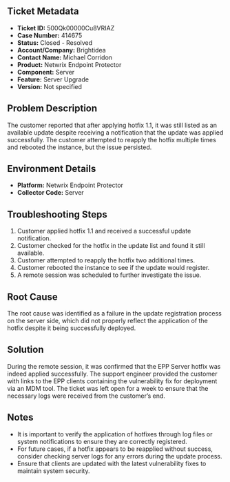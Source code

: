 ## Ticket Metadata
- **Ticket ID:** 500Qk00000Cu8VRIAZ
- **Case Number:** 414675
- **Status:** Closed - Resolved
- **Account/Company:** Brightidea
- **Contact Name:** Michael Corridon
- **Product:** Netwrix Endpoint Protector
- **Component:** Server
- **Feature:** Server Upgrade
- **Version:** Not specified

## Problem Description
The customer reported that after applying hotfix 1.1, it was still listed as an available update despite receiving a notification that the update was applied successfully. The customer attempted to reapply the hotfix multiple times and rebooted the instance, but the issue persisted.

## Environment Details
- **Platform:** Netwrix Endpoint Protector
- **Collector Code:** Server

## Troubleshooting Steps
1. Customer applied hotfix 1.1 and received a successful update notification.
2. Customer checked for the hotfix in the update list and found it still available.
3. Customer attempted to reapply the hotfix two additional times.
4. Customer rebooted the instance to see if the update would register.
5. A remote session was scheduled to further investigate the issue.

## Root Cause
The root cause was identified as a failure in the update registration process on the server side, which did not properly reflect the application of the hotfix despite it being successfully deployed.

## Solution
During the remote session, it was confirmed that the EPP Server hotfix was indeed applied successfully. The support engineer provided the customer with links to the EPP clients containing the vulnerability fix for deployment via an MDM tool. The ticket was left open for a week to ensure that the necessary logs were received from the customer’s end.

## Notes
- It is important to verify the application of hotfixes through log files or system notifications to ensure they are correctly registered.
- For future cases, if a hotfix appears to be reapplied without success, consider checking server logs for any errors during the update process.
- Ensure that clients are updated with the latest vulnerability fixes to maintain system security.